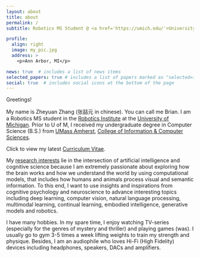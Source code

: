 ```yaml
---
layout: about
title: about
permalink: /
subtitle: Robotics MS Student @ <a href='https://umich.edu/'>University of Michigan</a> • zheyuan [at] umich [dot] edu

profile:
  align: right
  image: my_pic.jpg
  address: >
    <p>Ann Arbor, MI</p>

news: true  # includes a list of news items
selected_papers: true # includes a list of papers marked as "selected={true}"
social: true  # includes social icons at the bottom of the page
---
```


Greetings!

My name is Zheyuan Zhang (张喆元 in chinese). You can call me Brian. I am a Robotics MS student in the [Robotics Institute](https://robotics.umich.edu/) at the [University of Michigan](https://umich.edu/). Prior to U of M, I received my undergraduate degree in Computer Science (B.S.) from [UMass Amherst](https://www.umass.edu/), [College of Information & Computer Sciences](https://www.cics.umass.edu/).

Click to view my latest [Curriculum Vitae](assets/cv.pdf).

My [research interests](blog/2022/research-interests/) lie in the intersection of artificial intelligence and cognitive science because I am extremely passionate about exploring how the brain works and how we understand the world by using computational models, that includes how humans and animals process visual and semantic information. To this end, I want to use insights and inspirations from cognitive psychology and neuroscience to advance interesting topics including deep learning, computer vision, natural language processing, multimodal learning, continual learning, embodied intelligence, generative models and robotics.

I have many hobbies. In my spare time, I enjoy watching TV-series (especially for the genres of mystery and thriller) and playing games (was). I usually go to gym 3-5 times a week lifting weights to train my strength and physique. Besides, I am an audiophile who loves Hi-Fi (High Fidelity) devices including headphones, speakers, DACs and amplifiers.
